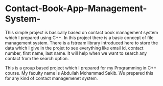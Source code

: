 # Contact-Book-App-Management-System-

This simple project is basically based on contact book management system which I prepared using C++. In this project there is a basic concept of file management system. There is a fstream library introduced here to store the data which I give in the projet to see everything like email id, contact number, first name, last name. It will help when we want to search any contact from the search option.  

This is a group based project which I prepared for my Programming in C++ course. My faculty name is Abdullah Mohammad Sakib. We prepared this for any kind of contact managemenet system.
